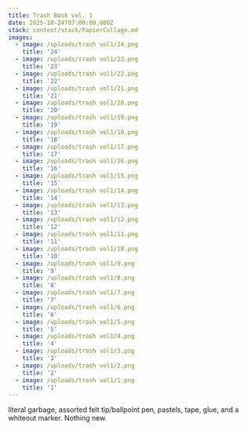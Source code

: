 ```yaml
---
title: Trash Book vol. 1
date: 2025-10-24T07:00:00.000Z
stack: content/stack/PapierCollage.md
images:
  - image: /uploads/trash vol1/24.png
    title: '24'
  - image: /uploads/trash vol1/23.png
    title: '23'
  - image: /uploads/trash vol1/22.png
    title: '22'
  - image: /uploads/trash vol1/21.png
    title: '21'
  - image: /uploads/trash vol1/20.png
    title: '20'
  - image: /uploads/trash vol1/19.png
    title: '19'
  - image: /uploads/trash vol1/18.png
    title: '18'
  - image: /uploads/trash vol1/17.png
    title: '17'
  - image: /uploads/trash vol1/16.png
    title: '16'
  - image: /uploads/trash vol1/15.png
    title: '15'
  - image: /uploads/trash vol1/14.png
    title: '14'
  - image: /uploads/trash vol1/13.png
    title: '13'
  - image: /uploads/trash vol1/12.png
    title: '12'
  - image: /uploads/trash vol1/11.png
    title: '11'
  - image: /uploads/trash vol1/10.png
    title: '10'
  - image: /uploads/trash vol1/9.png
    title: '9'
  - image: /uploads/trash vol1/8.png
    title: '8'
  - image: /uploads/trash vol1/7.png
    title: '7'
  - image: /uploads/trash vol1/6.png
    title: '6'
  - image: /uploads/trash vol1/5.png
    title: '5'
  - image: /uploads/trash vol1/4.png
    title: '4'
  - image: /uploads/trash vol1/3.png
    title: '3'
  - image: /uploads/trash vol1/2.png
    title: '2'
  - image: /uploads/trash vol1/1.png
    title: '1'
---
```


literal garbage, assorted felt tip/ballpoint pen, pastels, tape, glue, and a whiteout marker. Nothing new.
